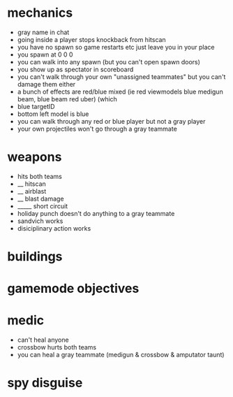 # mechanics
* gray name in chat
* going inside a player stops knockback from hitscan
* you have no spawn so game restarts etc just leave you in your place
* you spawn at 0 0 0
* you can walk into any spawn (but you can't open spawn doors)
* you show up as spectator in scoreboard
* you can't walk through your own "unassigned teammates" but you can't damage them either
* a bunch of effects are red/blue mixed (ie red viewmodels blue medigun beam, blue beam red uber) (which 
* blue targetID
* bottom left model is blue
* you can walk through any red or blue player but not a gray player
* your own projectiles won't go through a gray teammate

# weapons
* hits both teams
* __ hitscan
* __ airblast
* __ blast damage
* _____ short circuit
* holiday punch doesn't do anything to a gray teammate
* sandvich works
* disiciplinary action works
  

# buildings

# gamemode objectives

# medic
* can't heal anyone
* crossbow hurts both teams
* you can heal a gray teammate (medigun & crossbow & amputator taunt)

# spy disguise
